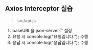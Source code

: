 ## Axios Interceptor 실습

> src/api.js

1. baseURL을 json-server로 설정
2. 요청 시 console.log("요청입니다."); 수행
3. 응답 시 console.log("응답입니다."); 수행
